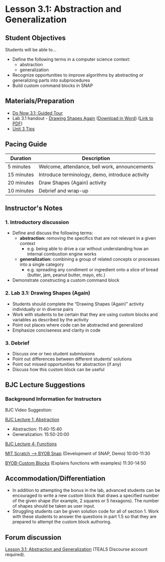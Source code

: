 
# Lesson 3.1: Abstraction and Generalization

## Student Objectives

Students will be able to...

- Define the following terms in a computer science context:
  - abstraction
  - generalization
- Recognize opportunities to improve algorithms by abstracting or generalizing parts into subprocedures
- Build custom command blocks in SNAP

## Materials/Preparation

- [Do Now 3.1: Guided Tour](do_now_31.md)
- Lab 3.1 handout - [Drawing Shapes Again](lab_31.md) ([Download in Word](https://github.com/TEALSK12/introduction-to-computer-science/raw/master/Unit%203%20Word/Lab%203.1%20Drawing%20Shapes%20Again.docx)) ([Link to PDF](https://github.com/TEALSK12/introduction-to-computer-science/raw/master/Unit%203%10PDF/Lab%203.2%20Drawing%20Shapes%20Again.pdf))
- [Unit 3 Tips](unit_3_tips.md)

## Pacing Guide

| Duration   | Description                                     |
| ---------- | ----------------------------------------------- |
| 5 minutes  | Welcome, attendance, bell work, announcements   |
| 15 minutes | Introduce terminology, demo, introduce activity |                            |
| 20 minutes | Draw Shapes (Again) activity                    |
| 10 minutes | Debrief and wrap-up         |

## Instructor's Notes

### 1. Introductory discussion

- Define and discuss the following terms:
  - **abstraction:** removing the specifics that are not relevant in a given context
    - e.g. being able to drive a car without understanding how an internal combustion engine works
  - **generalization:** combining a group of related concepts or processes into a single category
    - e.g. spreading any condiment or ingredient onto a slice of bread (butter, jam, peanut butter, mayo, etc.)
- Demonstrate constructing a custom command block

### 2. Lab 3.1: Drawing Shapes (Again)

- Students should complete the “Drawing Shapes (Again)” activity individually or in diverse pairs
- Work with students to be certain that they are using custom blocks and variables as described by the activity
- Point out places where code can be abstracted and generalized
- Emphasize conciseness and clarity in code

### 3.  Debrief

- Discuss one or two student submissions
- Point out differences between different students’ solutions
- Point out missed opportunities for abstraction (if any)
- Discuss how this custom block can be useful

## BJC Lecture Suggestions

### Background Information for Instructors

BJC Video Suggestion: 

[BJC Lecture 1: Abstraction](https://www.youtube.com/watch?v=Dxw9cIbzaLk)

- Abstraction: 11:40-15:40
- Generalization: 15:50-20:00

[BJC Lecture 4: Functions](https://www.youtube.com/watch?v=_uKCBmQEf5w)

[MIT Scratch --> BYOB Snap](http://www.youtube.com/watch?v=_uKCBmQEf5w&t=10m0s)  (Development of SNAP, Demo) 10:00-11:30

[BYOB-Custom Blocks](http://www.youtube.com/watch?v=_uKCBmQEf5w&t=10m0s)  (Explains functions with examples)   11:30-14:50

## Accommodation/Differentiation

- In addition to attempting the bonus in the lab, advanced students can be encouraged to write a new custom block that draws a specified number of the given shape (for example, 2 squares or 5 hexagons). The number of shapes should be taken as user input.
- Struggling students can be given solution code for all of section 1. Work with these students to answer the questions in part 1.5 so that they are prepared to attempt the custom block authoring.

## Forum discussion

[Lesson 3.1: Abstraction and Generalization](http://forums.tealsk12.org/c/intro-unit-3-variables-and-customization/lesson-3-1-abstraction-and-friends) (TEALS Discourse account required).
